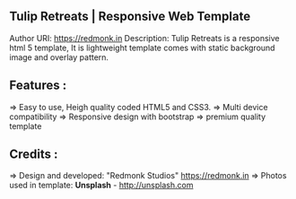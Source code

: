 Tulip Retreats | Responsive Web Template
------------------------------------
Author URI: https://redmonk.in
Description: Tulip Retreats is a responsive html 5 template, It is lightweight template comes with static background image and overlay pattern.


Features :
--------
=> Easy to use, Heigh quality coded HTML5 and CSS3.
=> Multi device compatibility
=> Responsive design with bootstrap
=> premium quality template

Credits :
-------
=> Design and developed: "Redmonk Studios"  https://redmonk.in
=> Photos used in template: **Unsplash** - http://unsplash.com
